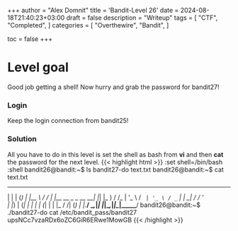 +++
author = "Alex Domnit"
title = 'Bandit-Level 26'
date = 2024-08-18T21:40:23+03:00
draft = false
description = "Writeup"
tags = [
    "CTF",
    "Completed",
]
categories = [
    "Overthewire",
    "Bandit",
]

toc = false
+++

# Level goal
Good job getting a shell! Now hurry and grab the password for bandit27!

### Login
Keep the login connection from bandit25!

### Solution
All you have to do in this level is set the shell as bash from **vi** and then **cat** the password for the next level.
{{< highlight html >}}
:set shell=/bin/bash
:shell
bandit26@bandit:~$ ls
bandit27-do  text.txt
bandit26@bandit:~$ cat text.txt
  _                     _ _ _   ___   __
 | |                   | (_) | |__ \ / /
 | |__   __ _ _ __   __| |_| |_   ) / /_
 | '_ \ / _` | '_ \ / _` | | __| / / '_ \
 | |_) | (_| | | | | (_| | | |_ / /| (_) |
 |_.__/ \__,_|_| |_|\__,_|_|\__|____\___/
bandit26@bandit:~$ ./bandit27-do cat /etc/bandit_pass/bandit27
upsNCc7vzaRDx6oZC6GiR6ERwe1MowGB
{{< /highlight >}}
